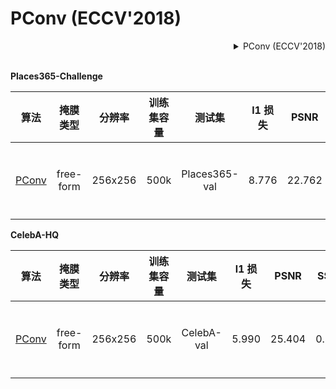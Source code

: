 # PConv (ECCV'2018)

<!-- [ALGORITHM] -->

<details>
<summary align="right">PConv (ECCV'2018)</summary>

```bibtex
@inproceedings{liu2018image,
  title={Image inpainting for irregular holes using partial convolutions},
  author={Liu, Guilin and Reda, Fitsum A and Shih, Kevin J and Wang, Ting-Chun and Tao, Andrew and Catanzaro, Bryan},
  booktitle={Proceedings of the European Conference on Computer Vision (ECCV)},
  pages={85--100},
  year={2018}
}
```

</details>

<br/>

**Places365-Challenge**

|                                      算法                                      |   掩膜类型    |   分辨率   | 训练集容量 |      测试集      | l1 损失 |  PSNR  | SSIM  |                                                                                                                         下载                                                                                                                          |
| :--------------------------------------------------------------------------: | :-------: | :-----: | :---: | :-----------: | :---: | :----: | :---: | :-------------------------------------------------------------------------------------------------------------------------------------------------------------------------------------------------------------------------------------------------: |
| [PConv](/configs/inpainting/partial_conv/pconv_256x256_stage2_4x2_places.py) | free-form | 256x256 | 500k  | Places365-val | 8.776 | 22.762 | 0.801 | [模型](https://download.openmmlab.com/mmediting/inpainting/pconv/pconv_256x256_stage2_4x2_places_20200619-1ffed0e8.pth) \| [日志](https://download.openmmlab.com/mmediting/inpainting/pconv/pconv_256x256_stage2_4x2_places_20200619-1ffed0e8.log.json) |

**CelebA-HQ**

|                                      算法                                      |   掩膜类型    |   分辨率   | 训练集容量 |    测试集     | l1 损失 |  PSNR  | SSIM  |                                                                                                                         下载                                                                                                                          |
| :--------------------------------------------------------------------------: | :-------: | :-----: | :---: | :--------: | :---: | :----: | :---: | :-------------------------------------------------------------------------------------------------------------------------------------------------------------------------------------------------------------------------------------------------: |
| [PConv](/configs/inpainting/partial_conv/pconv_256x256_stage2_4x2_celeba.py) | free-form | 256x256 | 500k  | CelebA-val | 5.990 | 25.404 | 0.853 | [模型](https://download.openmmlab.com/mmediting/inpainting/pconv/pconv_256x256_stage2_4x2_celeba_20200619-860f8b95.pth) \| [日志](https://download.openmmlab.com/mmediting/inpainting/pconv/pconv_256x256_stage2_4x2_celeba_20200619-860f8b95.log.json) |
